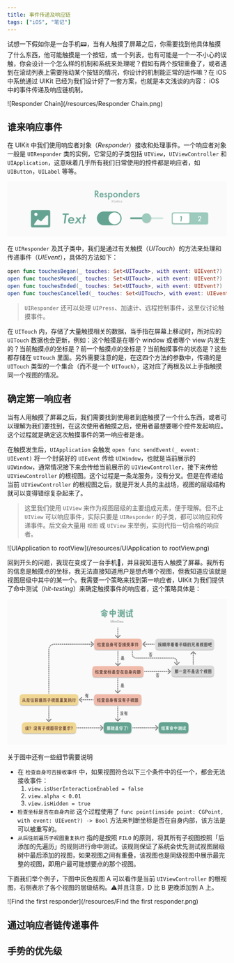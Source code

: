 ```yaml
---
title: 事件传递及响应链
tags: ["iOS", "笔记"]
---
```


试想一下假如你是一台手机📟，当有人触摸了屏幕之后，你需要找到他具体触摸了什么东西，他可能触摸是一个按钮，或一个列表，也有可能是一个一不小心的误触，你会设计一个怎么样的机制和系统来处理呢？假如有两个按钮重叠了，或者遇到在滚动列表上需要拖动某个按钮的情况，你设计的机制能正常的运作嘛？在 iOS 中系统通过 UIKit 已经为我们设计好了一套方案，也就是本文浅谈的内容： iOS 中的事件传递及响应链机制。

![Responder Chain](/resources/Responder Chain.png)

<!--more-->

## 谁来响应事件

在 UIKit 中我们使用响应者对象（*Responder*）接收和处理事件。一个响应者对象一般是 `UIResponder` 类的实例，它常见的子类包括 `UIView`，`UIViewController` 和 `UIApplication`，这意味着几乎所有我们日常使用的控件都是响应者，如 `UIButton`，`UILabel` 等等。

![Responders](/resources/Responders.png)

在 `UIResponder` 及其子类中，我们是通过有关触摸（*UITouch*）的方法来处理和传递事件（*UIEvent*），具体的方法如下：

```swift
open func touchesBegan(_ touches: Set<UITouch>, with event: UIEvent?)
open func touchesMoved(_ touches: Set<UITouch>, with event: UIEvent?)
open func touchesEnded(_ touches: Set<UITouch>, with event: UIEvent?)
open func touchesCancelled(_ touches: Set<UITouch>, with event: UIEvent?)
```

>  `UIResponder` 还可以处理 `UIPress`、加速计、远程控制事件，这里仅讨论触摸事件。

在 `UITouch` 内，存储了大量触摸相关的数据，当手指在屏幕上移动时，所对应的 `UITouch` 数据也会更新，例如：这个触摸是在哪个 window 或者哪个 view 内发生的？当前触摸点的坐标是？前一个触摸点的坐标是？当前触摸事件的状态是？这些都存储在 `UITouch` 里面。另外需要注意的是，在这四个方法的参数中，传递的是 `UITouch` 类型的一个集合（而不是一个 `UITouch`），这对应了两根及以上手指触摸同一个视图的情况。

## 确定第一响应者

当有人用触摸了屏幕之后，我们需要找到使用者到底触摸了一个什么东西，或者可以理解为我们要找到，在这次使用者触摸之后，使用者最想要哪个控件发起响应。这个过程就是确定这次触摸事件的第一响应者是谁。

在触摸发生后，`UIApplication` 会触发 `open func sendEvent(_ event: UIEvent)` 将一个封装好的 `UIEvent` 传给 `UIWindow`，也就是当前展示的 `UIWindow`，通常情况接下来会传给当前展示的 `UIViewController`，接下来传给 `UIViewController` 的根视图。这个过程是一条龙服务，没有分叉。但是在传递给当前 `UIViewController` 的根视图之后，就是开发人员的主战场，视图的层级结构就可以变得错综复杂起来了。

> 这里我们使用 `UIView` 来作为视图层级的主要组成元素，便于理解。但不止 `UIView` 可以响应事件，实际只要是 `UIResponder` 的子类，都可以响应和传递事件。后文会大量用 `视图` 或 `UIView` 来举例，实则代指一切合格的响应者。

![UIApplication to rootView](/resources/UIApplication to rootView.png)

回到开头的问题，我现在变成了一台手机📱，并且我知道有人触摸了屏幕。我所有的信息是触摸点的坐标，我无法直接知道用户是想点哪个视图，但我知道应该就是视图层级中其中的某一个。我需要一个策略来找到第一响应者，UIKit 为我们提供了命中测试（*hit-testing*）来确定触摸事件的响应者，这个策略具体是：

![Hit-testing](/resources/Hit-testing.png)

关于图中还有一些细节需要说明

* 在 `检查自身可否接收事件` 中，如果视图符合以下三个条件中的任一个，都会无法接收事件：
  1. `view.isUserInteractionEnabled = false` 
  2. `view.alpha < 0.01` 
  3. `view.isHidden = true` 
* `检查坐标是否在自身内部` 这个过程使用了 `func point(inside point: CGPoint, with event: UIEvent?) -> Bool` 方法来判断坐标是否在自身内部，该方法是可以被重写的。
* `从后往前遍历子视图重复执行` 指的是按照 `FILO` 的原则，将其所有子视图按照「后添加的先遍历」的规则进行命中测试。该规则保证了系统会优先测试视图层级树中最后添加的视图，如果视图之间有重叠，该视图也是同级视图中展示最完整的视图，即用户最可能想要点的那个视图。

下面我们举个例子，下图中灰色视图 A 可以看作是当前 `UIViewController` 的根视图，右侧表示了各个视图的层级结构。⚠️并且注意，D 比 B 更晚添加到 A 上。

![Find the first responder](/resources/Find the first responder.png)


## 通过响应者链传递事件

## 手势的优先级